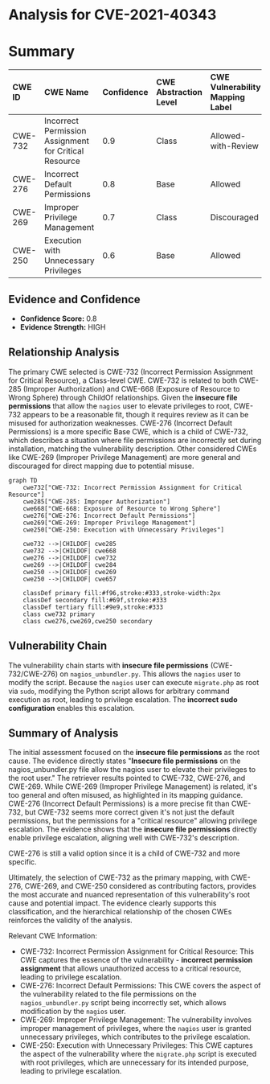 # Analysis for CVE-2021-40343

# Summary
| CWE ID  | CWE Name                                                      | Confidence | CWE Abstraction Level | CWE Vulnerability Mapping Label | CWE-Vulnerability Mapping Notes |
| :-------- | :------------------------------------------------------------ | :--------- | :---------------------- | :-------------------------------- | :------------------------------ |
| CWE-732   | Incorrect Permission Assignment for Critical Resource         | 0.9        | Class                   | Allowed-with-Review             | Primary CWE                     |
| CWE-276   | Incorrect Default Permissions                                 | 0.8        | Base                    | Allowed                           | Secondary Candidate             |
| CWE-269   | Improper Privilege Management                                 | 0.7        | Class                   | Discouraged                       | Secondary Candidate             |
| CWE-250   | Execution with Unnecessary Privileges                       | 0.6        | Base                    | Allowed                           | Secondary Candidate             |

## Evidence and Confidence

*   **Confidence Score:** 0.8
*   **Evidence Strength:** HIGH

## Relationship Analysis
The primary CWE selected is CWE-732 (Incorrect Permission Assignment for Critical Resource), a Class-level CWE. CWE-732 is related to both CWE-285 (Improper Authorization) and CWE-668 (Exposure of Resource to Wrong Sphere) through ChildOf relationships. Given the **insecure file permissions** that allow the `nagios` user to elevate privileges to root, CWE-732 appears to be a reasonable fit, though it requires review as it can be misused for authorization weaknesses. CWE-276 (Incorrect Default Permissions) is a more specific Base CWE, which is a child of CWE-732, which describes a situation where file permissions are incorrectly set during installation, matching the vulnerability description. Other considered CWEs like CWE-269 (Improper Privilege Management) are more general and discouraged for direct mapping due to potential misuse.

```mermaid
graph TD
    cwe732["CWE-732: Incorrect Permission Assignment for Critical Resource"]
    cwe285["CWE-285: Improper Authorization"]
    cwe668["CWE-668: Exposure of Resource to Wrong Sphere"]
    cwe276["CWE-276: Incorrect Default Permissions"]
    cwe269["CWE-269: Improper Privilege Management"]
    cwe250["CWE-250: Execution with Unnecessary Privileges"]
    
    cwe732 -->|CHILDOF| cwe285
    cwe732 -->|CHILDOF| cwe668
    cwe276 -->|CHILDOF| cwe732
    cwe269 -->|CHILDOF| cwe284
    cwe250 -->|CHILDOF| cwe269
    cwe250 -->|CHILDOF| cwe657

    classDef primary fill:#f96,stroke:#333,stroke-width:2px
    classDef secondary fill:#69f,stroke:#333
    classDef tertiary fill:#9e9,stroke:#333
    class cwe732 primary
    class cwe276,cwe269,cwe250 secondary
```

## Vulnerability Chain
The vulnerability chain starts with **insecure file permissions** (CWE-732/CWE-276) on `nagios_unbundler.py`. This allows the `nagios` user to modify the script. Because the `nagios` user can execute `migrate.php` as root via `sudo`, modifying the Python script allows for arbitrary command execution as root, leading to privilege escalation. The **incorrect sudo configuration** enables this escalation.

## Summary of Analysis
The initial assessment focused on the **insecure file permissions** as the root cause. The evidence directly states "**Insecure file permissions** on the nagios_unbundler.py file allow the nagios user to elevate their privileges to the root user." The retriever results pointed to CWE-732, CWE-276, and CWE-269. While CWE-269 (Improper Privilege Management) is related, it's too general and often misused, as highlighted in its mapping guidance. CWE-276 (Incorrect Default Permissions) is a more precise fit than CWE-732, but CWE-732 seems more correct given it's not just the default permissions, but the permissions for a "critical resource" allowing privilege escalation. The evidence shows that the **insecure file permissions** directly enable privilege escalation, aligning well with CWE-732's description.

CWE-276 is still a valid option since it is a child of CWE-732 and more specific.

Ultimately, the selection of CWE-732 as the primary mapping, with CWE-276, CWE-269, and CWE-250 considered as contributing factors, provides the most accurate and nuanced representation of this vulnerability's root cause and potential impact. The evidence clearly supports this classification, and the hierarchical relationship of the chosen CWEs reinforces the validity of the analysis.

Relevant CWE Information:

- CWE-732: Incorrect Permission Assignment for Critical Resource: This CWE captures the essence of the vulnerability - **incorrect permission assignment** that allows unauthorized access to a critical resource, leading to privilege escalation.
- CWE-276: Incorrect Default Permissions: This CWE covers the aspect of the vulnerability related to the file permissions on the `nagios_unbundler.py` script being incorrectly set, which allows modification by the `nagios` user.
- CWE-269: Improper Privilege Management: The vulnerability involves improper management of privileges, where the `nagios` user is granted unnecessary privileges, which contributes to the privilege escalation.
- CWE-250: Execution with Unnecessary Privileges: This CWE captures the aspect of the vulnerability where the `migrate.php` script is executed with root privileges, which are unnecessary for its intended purpose, leading to privilege escalation.